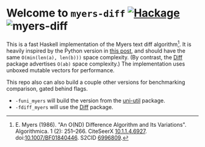 
# Welcome to `myers-diff` [![Hackage](https://img.shields.io/hackage/v/myers-diff.svg)](https://hackage.haskell.org/package/myers-diff) ![myers-diff](https://github.com/codedownio/myers-diff/workflows/ci/badge.svg)

This is a fast Haskell implementation of the Myers text diff algorithm[^1]. It is heavily inspired by the Python version in [this post](https://blog.robertelder.org/diff-algorithm/), and should have the same `O(min(len(a), len(b)))` space complexity. (By contrast, the [Diff](https://hackage.haskell.org/package/Diff) package advertises `O(ab)` space complexity.) The implementation uses unboxed mutable vectors for performance.

This repo also can also build a couple other versions for benchmarking comparison, gated behind flags.

* `-funi_myers` will build the version from the [uni-util](https://hackage.haskell.org/package/uni-util-2.3.0.3/docs/Util-Myers.html) package.
* `-fdiff_myers` will use the [Diff](https://hackage.haskell.org/package/Diff) package.

[^1]: E. Myers (1986). "An O(ND) Difference Algorithm and Its Variations". Algorithmica. 1 (2): 251–266. CiteSeerX [10.1.1.4.6927](https://citeseerx.ist.psu.edu/viewdoc/summary?doi=10.1.1.4.6927). doi:[10.1007/BF01840446](https://doi.org/10.1007%2FBF01840446). S2CID [6996809](https://api.semanticscholar.org/CorpusID:6996809).
